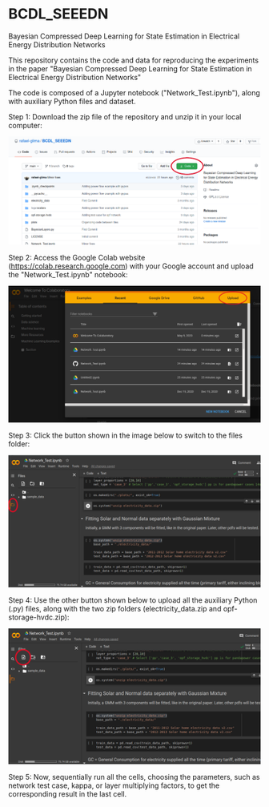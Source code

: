 # BCDL_SEEEDN
Bayesian Compressed Deep Learning for State Estimation in Electrical Energy Distribution Networks

This repository contains the code and data for reproducing the experiments in the paper 
"Bayesian Compressed Deep Learning for State Estimation in Electrical Energy Distribution Networks"

The code is composed of a Jupyter notebook ("Network_Test.ipynb"), along with auxiliary Python files and dataset.

Step 1: Download the zip file of the repository and unzip it in your local computer:

![Step 1](download_git.png)

Step 2: Access the Google Colab website (https://colab.research.google.com) with your Google account and upload the "Network_Test.ipynb" notebook:

![Step 2](upload_notebook.png)

Step 3: Click the button shown in the image below to switch to the files folder:

![Step 3](upload_files_1.png)

Step 4: Use the other button shown below to upload all the auxiliary Python (.py) files, along with the two zip folders (electricity_data.zip and opf-storage-hvdc.zip):

![Step 4](upload_files_2.png)

Step 5: Now, sequentially run all the cells, choosing the parameters, 
such as network test case, kappa, or layer multiplying factors, to get the corresponding result in the last cell.
